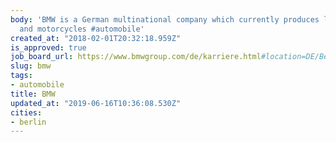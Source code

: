 ```yaml
---
body: 'BMW is a German multinational company which currently produces luxury automobiles
  and motorcycles #automobile'
created_at: "2018-02-01T20:32:18.959Z"
is_approved: true
job_board_url: https://www.bmwgroup.com/de/karriere.html#location=DE/Berlin
slug: bmw
tags:
- automobile
title: BMW
updated_at: "2019-06-16T10:36:08.530Z"
cities:
- berlin
---
```

